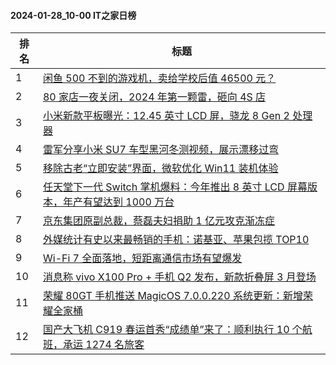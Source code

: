 #### 2024-01-28_10-00  IT之家日榜

| 排名 | 标题|
| --- | ---|
| 1 | [闲鱼 500 不到的游戏机，卖给学校后值 46500 元？](https://www.ithome.com/0/747/557.htm) |
| 2 | [80 家店一夜关闭，2024 年第一颗雷，砸向 4S 店](https://www.ithome.com/0/747/556.htm) |
| 3 | [小米新款平板曝光：12.45 英寸 LCD 屏，骁龙 8 Gen 2 处理器](https://www.ithome.com/0/747/575.htm) |
| 4 | [雷军分享小米 SU7 车型黑河冬测视频，展示漂移过弯](https://www.ithome.com/0/747/593.htm) |
| 5 | [移除古老“立即安装”界面，微软优化 Win11 装机体验](https://www.ithome.com/0/747/570.htm) |
| 6 | [任天堂下一代 Switch 掌机爆料：今年推出 8 英寸 LCD 屏幕版本，年产有望达到 1000 万台](https://www.ithome.com/0/747/609.htm) |
| 7 | [京东集团原副总裁，蔡磊夫妇捐助 1 亿元攻克渐冻症](https://www.ithome.com/0/747/567.htm) |
| 8 | [外媒统计有史以来最畅销的手机：诺基亚、苹果包揽 TOP10](https://www.ithome.com/0/747/613.htm) |
| 9 | [Wi-Fi 7 全面落地，短距离通信市场有望爆发](https://www.ithome.com/0/747/561.htm) |
| 10 | [消息称 vivo X100 Pro + 手机 Q2 发布，新款折叠屏 3 月登场](https://www.ithome.com/0/747/595.htm) |
| 11 | [荣耀 80GT 手机推送 MagicOS 7.0.0.220 系统更新：新增荣耀全家桶](https://www.ithome.com/0/747/597.htm) |
| 12 | [国产大飞机 C919 春运首秀“成绩单”来了：顺利执行 10 个航班，承运 1274 名旅客](https://www.ithome.com/0/747/591.htm) |
